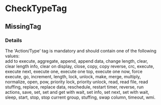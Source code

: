 ﻿---  
uid: Validator_6_5_1  
---

# CheckTypeTag

## MissingTag

### Details

The 'Action\/Type' tag is mandatory and should contain one of the following values:  
add to execute, aggregate, append, append data, change length, clear, clear length info, clear on display, close, copy, copy reverse, crc, execute, execute next, execute one, execute one top, execute one now, force execute, go, increment, length, lock, unlock, make, merge, multiply, normalize, open, pow, priority lock, priority unlock, read, read file, read stuffing, replace, replace data, reschedule, restart timer, reverse, run actions, save, set, set and get with wait, set info, set next, set with wait, sleep, start, stop, stop current group, stuffing, swap column, timeout, wmi.
